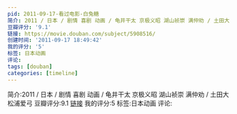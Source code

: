 ```yaml
---
pid: 2011-09-17-看过电影-白兔糖
简介: 2011 / 日本 / 剧情 喜剧 动画 / 龟井干太 京极义昭 湖山祯崇 满仲劝 / 土田大 松浦爱弓
豆瓣评分: '9.1'
链接: https://movie.douban.com/subject/5908516/
创建时间: '2011-09-17 18:49:42'
我的评分: '5'
标签: 日本动画
评论:
tags: [douban]
categories: [timeline]
---
```

简介:2011 / 日本 / 剧情 喜剧 动画 / 龟井干太 京极义昭 湖山祯崇 满仲劝 / 土田大 松浦爱弓
豆瓣评分:9.1
[链接](https://movie.douban.com/subject/5908516/)
我的评分:5
标签:日本动画
评论:
